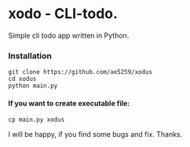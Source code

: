 # xodo - CLI-todo.

Simple cli todo app written in Python.

### Installation

```
git clone https://github.com/ae5259/xodus
cd xodus
python main.py
```

#### If you want to create executable file:

```
cp main.py xodus
```

I will be happy, if you find some bugs and fix. Thanks.
